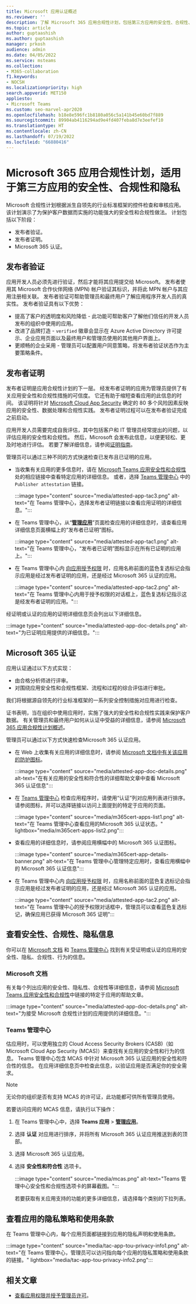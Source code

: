 ```yaml
---
title: Microsoft 应用认证概述
ms.reviewer: ''
description: 了解 Microsoft 365 应用合规性计划，包括第三方应用的安全性、合规性、隐私。
ms.topic: article
author: guptaashish
ms.author: guptaashish
manager: prkosh
audience: admin
ms.date: 04/05/2022
ms.service: msteams
ms.collection:
- M365-collaboration
f1.keywords:
- NOCSH
ms.localizationpriority: high
search.appverid: MET150
appliesto:
- Microsoft Teams
ms.custom: seo-marvel-apr2020
ms.openlocfilehash: b18e8e596fc1b8180a056c5a141b45e60bd7f889
ms.sourcegitcommit: 89904ab4116294ad9e4fd407feba8d7e3eefef10
ms.translationtype: HT
ms.contentlocale: zh-CN
ms.lasthandoff: 07/19/2022
ms.locfileid: "66880416"
---
```

# <a name="microsoft-365-app-compliance-program-for-security-compliance-and-privacy-of-third-party-apps"></a>Microsoft 365 应用合规性计划，适用于第三方应用的安全性、合规性和隐私

Microsoft 合规性计划根据派生自领先的行业标准框架的控件检查和审核应用。 该计划演示了为保护客户数据而实施的功能强大的安全性和合规性做法。 计划包括以下阶段：

* 发布者验证。
* 发布者证明。
* Microsoft 365 认证。

## <a name="publisher-verification"></a>发布者验证

应用开发人员必须先进行验证，然后才能将其应用提交给 Microsoft。 发布者使用其 Microsoft 合作伙伴网络 (MPN) 帐户验证其标识，并将此 MPN 帐户与其应用注册相关联。 发布者验证可帮助管理员和最终用户了解应用程序开发人员的真实性。 发布者验证具有以下优势：

* 提高了客户的透明度和风险降低 - 此功能可帮助客户了解他们信任的开发人员发布的组织中使用的应用。
* 改进了品牌打造 - `verified` 徽章会显示在 Azure Active Directory 许可提示、企业应用页面以及最终用户和管理员使用的其他用户界面上。
* 更顺畅的企业采用 - 管理员可以配置用户同意策略，将发布者验证状态作为主要策略条件。

## <a name="publisher-attestation"></a>发布者证明

发布者证明是应用合规性计划的下一层。 经发布者证明的应用为管理员提供了有关应用安全性和合规性措施的可信度。 它还有助于缩短查看应用的此信息的时间。 该证明将针对 [Microsoft Cloud App Security](https://www.microsoft.com/microsoft-365/enterprise-mobility-security/cloud-app-security) 确定的 80 多个风险因素反映应用的安全性、数据处理和合规性实践。 发布者证明过程可以在发布者验证完成之前启动。

应用开发人员需要完成自我评估，其中包括客户和 IT 管理员经常提出的问题，以评估应用的安全性和合规性。 然后，Microsoft 会发布此信息，以便更轻松、更及时地进行评估。 若要了解详细信息，请参阅[证明指南](/microsoft-365-app-certification/docs/enterprise-app-attestation-guide)。

管理员可以通过三种不同的方式快速检查已发布且已证明的应用。

* 当收集有关应用的更多信息时，请在 [Microsoft Teams 应用安全性和合规性](/microsoft-365-app-certification/teams/teams-apps)处的相应链接中查看特定应用的详细信息。 或者，选择 [ Teams 管理中心](https://admin.teams.microsoft.com/) 中的 `Publisher attestation` 链接。

  :::image type="content" source="media/attested-app-tac3.png" alt-text="在 Teams 管理中心，选择发布者证明链接以查看应用证明的详细信息。":::

* 在 Teams 管理中心，从“**[管理应用](https://admin.teams.microsoft.com/policies/manage-apps)**”页面检查应用的详细信息时，请查看应用详细信息页面横幅上的“发布者已证明”图标。

  :::image type="content" source="media/attested-app-tac1.png" alt-text="在 Teams 管理中心，“发布者已证明”图标显示在所有已证明的应用上。":::

* 在 Teams 管理中心内 [向应用授予权限](app-permissions-admin-center.md) 时，应用名称前面的蓝色复选标记会指示应用是经过发布者证明的应用，还是经过 Microsoft 365 认证的应用。

   :::image type="content" source="media/attested-app-tac2.png" alt-text="在 Teams 管理中心内用于授予权限的对话框上，蓝色复选标记指示这是经发布者证明的应用。":::

经证明或认证的应用的证明详细信息页会列出以下详细信息。

:::image type="content" source="media/attested-app-doc-details.png" alt-text="为已证明应用提供的详细信息。":::

## <a name="microsoft-365-certification"></a>Microsoft 365 认证

应用认证通过以下方式实现：

* 由合格分析师进行评审。
* 对围绕应用安全性和合规性框架、流程和过程的综合评估进行审批。

我们将根据源自领先的行业标准框架的一系列安全控制措施对应用进行检查。

证书表明，当在组织中使用应用时，实施了强大的安全性和合规性实践来保护客户数据。 有关管理员和最终用户如何从认证中受益的详细信息，请参阅 [ Microsoft 365 应用合规性计划概述](/microsoft-365-app-certification/docs/enterprise-app-certification-guide)。

管理员可以通过以下方式快速检查Microsoft 365 认证应用。

* 在 Web 上收集有关应用的详细信息时，请参阅 [Microsoft 文档中有关该应用的防护图标](/microsoft-365-app-certification/teams/teams-apps)。

  :::image type="content" source="media/attested-app-doc-details.png" alt-text="在有关应用的安全性和符合性的详细帮助文章中查看 Microsoft 365 认证信息":::

* 在 [Teams 管理中心](https://admin.teams.microsoft.com/policies/manage-apps) 检查应用程序时，请使用“认证”列对应用列表进行排序。 请参阅图标，并可以选择链接以访问上面提到的特定于应用的页面。

  :::image type="content" source="media/m365cert-apps-list1.png" alt-text="在 Teams 管理中心查看应用的Microsoft 365 认证状态。" lightbox="media/m365cert-apps-list2.png":::

* 查看应用的详细信息时，请参阅应用横幅中的 Microsoft 365 认证图标。

  :::image type="content" source="media/m365cert-app-details-banner.png" alt-text="在 Teams 管理中心管理特定应用时，查看应用横幅中的 Microsoft 365 认证信息":::

* 在 Teams 管理中心内 [向应用授予权限](app-permissions-admin-center.md) 时，应用名称前面的蓝色复选标记会指示应用是经过发布者证明的应用，还是经过 Microsoft 365 认证的应用。

   :::image type="content" source="media/attested-app-tac2.png" alt-text="在 Teams 管理中心的授予权限对话框中，管理员可以查看蓝色复选标记，确保应用已获得 Microsoft 365 证明":::

## <a name="view-security-compliance-and-privacy-information"></a>查看安全性、合规性、隐私信息

你可以在 [Microsoft 文档](/microsoft-365-app-certification/teams/teams-apps) 和 [Teams 管理中心](https://admin.teams.microsoft.com/policies/manage-apps) 找到有关受证明或认证的应用的安全性、隐私、合规性、行为的信息。

### <a name="microsoft-documentation"></a>Microsoft 文档

有关每个列出应用的安全性、隐私性、合规性等详细信息，请参阅 [Microsoft Teams 应用安全性和合规性](/microsoft-365-app-certification/teams/teams-apps)中链接的特定于应用的帮助文章。

:::image type="content" source="media/attested-app-doc-details.png" alt-text="为接受 Microsoft 合规性计划的应用提供的详细信息。":::

### <a name="teams-admin-center"></a>Teams 管理中心

估应用时，可以使用独立的 Cloud Access Security Brokers (CASB)（如 Microsoft Cloud App Security (MCAS)）来查找有关应用的安全性和行为的信息。 Teams 管理中心包含 MCAS 中针对 Microsoft 365 认证应用的安全性和符合性的信息。 在应用详细信息页中检查此信息，以验证应用是否满足你的安全需求。

> [!NOTE]
> 无论你的组织是否有支持 MCAS 的许可证，此功能都可供所有管理员使用。

若要访问应用的 MCAS 信息，请执行以下操作：

1. 在 Teams 管理中心中，选择 **Teams 应用** > **[管理应用](https://admin.teams.microsoft.com/policies/manage-apps)**。

1. 选择 **认证** 对应用进行排序，并将所有 Microsoft 365 认证应用推送到表的顶部。

1. 选择 Microsoft 365 认证应用。

1. 选择 **安全性和符合性** 选项卡。

   :::image type="content" source="media/mcas.png" alt-text="Teams 管理中心安全性和合规性选项卡的屏幕截图。":::

   若要获取有关应用支持的功能的更多详细信息，请选择每个类别的下拉列表。

## <a name="view-privacy-policy-and-terms-of-use-of-an-app"></a>查看应用的隐私策略和使用条款

在 Teams 管理中心内，每个应用页面都链接到应用的隐私声明和使用条款。

:::image type="content" source="media/tac-app-tou-privacy-info1.png" alt-text="在 Teams 管理中心，管理员可以访问指向每个应用的隐私策略和使用条款的链接。" lightbox="media/tac-app-tou-privacy-info2.png":::

## <a name="related-articles"></a>相关文章

* [查看应用权限并授予管理员许可](app-permissions-admin-center.md)。
